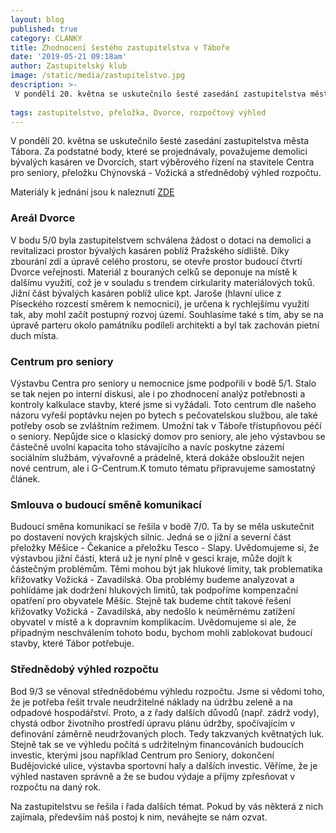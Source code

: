 ```yaml
---
layout: blog
published: true
category: CLANKY
title: Zhodnocení šestého zastupitelstva v Táboře
date: '2019-05-21 09:18am'
author: Zastupitelský klub
image: /static/media/zastupitelstvo.jpg
description: >-
 V pondělí 20. května se uskutečnilo šesté zasedání zastupitelstva města Tábora. Za podstatné body, které se projednávaly, považujeme demolici bývalých kasáren ve Dvorcích, start výběrového řízení na stavitele Centra pro seniory, přeložku Chýnovská - Vožická a střednědobý výhled rozpočtu. 
 
tags: zastupitelstvo, přeložka, Dvorce, rozpočtový výhled
---
```

V pondělí 20. května se uskutečnilo šesté zasedání zastupitelstva města Tábora. Za podstatné body, které se projednávaly, považujeme demolici bývalých kasáren ve Dvorcích, start výběrového řízení na stavitele Centra pro seniory, přeložku Chýnovská - Vožická a střednědobý výhled rozpočtu.  

Materiály k jednání jsou k naleznutí [ZDE](http://www.taborcz.eu/assets/File.ashx?id_org=16470&id_dokumenty=65146) 
 
### Areál Dvorce 
V bodu 5/0 byla zastupitelstvem schválena žádost o dotaci na demolici a revitalizaci prostor bývalých kasáren poblíž Pražského sídliště. Díky zbourání zdí a úpravě celého prostoru, se otevře prostor budoucí čtvrti Dvorce veřejnosti. Materiál z bouraných celků se deponuje na místě k dalšímu využití, což je v souladu s trendem cirkularity materiálových toků. Jižní část bývalých kasáren poblíž ulice kpt. Jaroše (hlavní ulice z Píseckého rozcestí směrem k nemocnici), je určena k rychlejšímu využití tak, aby mohl začít postupný rozvoj území. Souhlasíme také s tím, aby se na úpravě parteru okolo památníku podíleli architekti a byl tak zachován pietní duch místa. 
 
### Centrum pro seniory
Výstavbu Centra pro seniory u nemocnice jsme podpořili v bodě 5/1. Stalo se tak nejen po interní diskusi, ale i po zhodnocení analýz potřebnosti a kontroly kalkulace stavby, které jsme si vyžádali. Toto centrum dle našeho názoru vyřeší poptávku nejen po bytech s pečovatelskou službou, ale také potřeby osob se zvláštním režimem. Umožní tak v Táboře třístupňovou péčí o seniory. Nepůjde sice o klasický domov pro seniory, ale jeho výstavbou se částečně uvolní kapacita toho stávajícího a navíc poskytne zázemí sociálním službám, vývařovně a prádelně, která dokáže obsloužit nejen nové centrum, ale i G-Centrum.K tomuto tématu připravujeme samostatný článek.
 
### Smlouva o budoucí směně komunikací
Budoucí směna komunikací se řešila v bodě 7/0. Ta by se měla uskutečnit po dostavení nových krajských silnic. Jedná se o jižní a severní část přeložky Měšice - Čekanice a přeložku Tesco - Slapy. Uvědomujeme si, že výstavbou jižní části, která už je nyní plně v gesci kraje, může dojít k částečným problémům. Těmi mohou být jak hlukové limity, tak problematika křižovatky Vožická - Zavadilská. Oba problémy budeme analyzovat a pohlídáme jak dodržení hlukových limitů, tak podpoříme kompenzační opatření pro obyvatele Měšic. Stejně tak budeme chtít takové řešení křižovatky Vožická - Zavadilská, aby nedošlo k neúměrnému zatížení obyvatel v místě a k dopravním komplikacím.  Uvědomujeme si ale, že případným neschválením tohoto bodu, bychom mohli zablokovat budoucí stavby, které Tábor potřebuje. 
 
###  Střednědobý výhled rozpočtu
Bod 9/3 se věnoval střednědobému výhledu rozpočtu. Jsme si vědomi toho, že je potřeba řešit trvale neudržitelné náklady na údržbu zeleně a na odpadové hospodářství. Proto, a z řady dalších důvodů (např. zádrž vody), chystá odbor životního prostředí úpravu plánu údržby, spočívajícím v definování záměrně neudržovaných ploch. Tedy takzvaných květnatých luk. Stejně tak se ve výhledu počítá s udržitelným financováních budoucích investic, kterými jsou například Centrum pro Seniory, dokončení Budějovické ulice, výstavba sportovní haly a dalších investic. Věříme, že je výhled nastaven správně a že se budou výdaje a příjmy zpřesňovat v rozpočtu na daný rok.  

Na zastupitelstvu se řešila i řada dalších témat. Pokud by vás některá z nich zajímala, především náš postoj k nim, neváhejte se nám ozvat.
